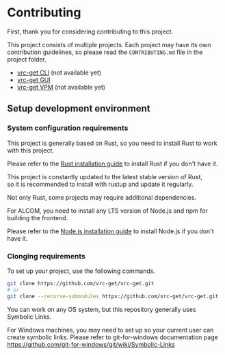# Contributing

First, thank you for considering contributing to this project.

This project consists of multiple projects.
Each project may have its own contribution guidelines, so please read the `CONTRIBUTING.md` file in the project folder.

- [vrc-get CLI](vrc-get/CONTRIBUTING.md) (not available yet)
- [vrc-get GUI](vrc-get-gui/CONTRIBUTING.md)
- [vrc-get VPM](vrc-get-vpm/CONTRIBUTING.md) (not available yet)

## Setup development environment

### System configuration requirements

This project is generally based on Rust, so you need to install Rust to work with this project.

Please refer to the [Rust installation guide](https://www.rust-lang.org/tools/install) to install Rust if you don't have it.

This project is constantly updated to the latest stable version of Rust,\
so it is recommended to install with rustup and update it regularly.

Not only Rust, some projects may require additional dependencies.

For ALCOM, you need to install any LTS version of Node.js and npm for building the frontend.

Please refer to the [Node.js installation guide](https://nodejs.org/en/download/) to install Node.js if you don't have it.

### Clonging requirements

To set up your project, use the following commands.

```bash
git clone https://github.com/vrc-get/vrc-get.git
# or
git clone --recurse-submodules https://github.com/vrc-get/vrc-get.git
```

You can work on any OS system, but this repository generally uses Symbolic Links.

For Windows machines, you may need to set up so your current user can create symbolic links.
Please refer to git-for-windows documentation page <https://github.com/git-for-windows/git/wiki/Symbolic-Links>
